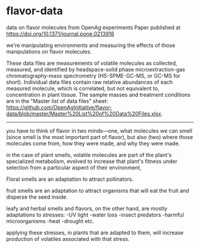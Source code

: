 # flavor-data
data on flavor molecules from OpenAg experiments
Paper published at https://doi.org/10.1371/journal.pone.0213918

we're manipulating environments and measuring the effects of those manipulations on flavor molecules.

These data files are measurements of volatile molecules as collected, measured, and identified by headspace-solid phase microextraction-gas chromatography-mass spectrometry (HS-SPME-GC-MS, or GC-MS for short). Individual data files contain raw relative abundances of each measured molecule, which is correlated, but not equivalent to, concentration in plant tissue. The sample masses and treatment conditions are in the "Master list of data files" sheet: https://github.com/OpenAgInitiative/flavor-data/blob/master/Master%20List%20of%20Data%20Files.xlsx. 

----------

you have to think of flavor in two minds—one, what molecules we can smell (since smell is the most important part of flavor), but also (two) where those molecules come from, how they were made, and why they were made.

in the case of plant smells, volatile molecules are part of the plant's specialized metabolism, evolved to increase that plant's fitness under selection from a particular aspect of their environment,

Floral smells are an adaptation to attract pollinators.

fruit smells are an adaptation to attract organisms that will eat the fruit and disperse the seed inside.

leafy and herbal smells and flavors, on the other hand, are mostly adaptations to stresses:
-UV light
-water loss
-insect predators
-harmful microorganisms
-heat
-drought
etc.

applying these stresses, in plants that are adapted to them, will increase production of volatiles associated with that stress.
